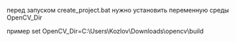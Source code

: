﻿перед запуском create_project.bat
нужно  установить переменную  среды OpenCV_Dir

пример 
set OpenCV_Dir=C:\Users\Kozlov\Downloads\opencv\build
